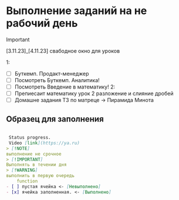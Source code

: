 # Выполнение заданий на не рабочий день

> [!IMPORTANT]
[3.11.23]_[4.11.23] свабодное окно для уроков

1:

- [ ] Буткемп. Продакт-менеджер
- [ ] Посмотреть Буткемп. Аналитика!
- [ ] Посмотреть Введение в математику!
2:
- [ ] Препиесаит математику урок 2 разложение и слияние дробей
- [ ] Домашне задания Т3 по  матреце -> Пирамида Минота

## Образец для заполнения

```md

 Status progress. 
 Vidеo [link](https://ya.ru)
> [!NOTE]
выполнение не срочное 
> [!IMPORTANT]
Выполнять в течении дня
> [!WARNING]
выполнить в первую очередь
    function
- [ ] пустая ячейка <- [Невыполнено]
- [x] ячейка заполненная. <- [Выполнено]

```

